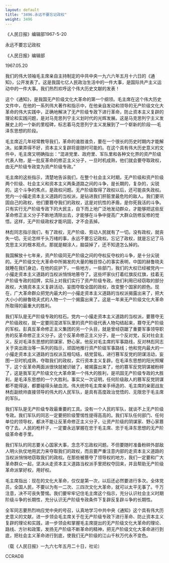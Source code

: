 ```yaml
---
layout: default
title: "3496.永远不要忘记政权"
weight: 3496
---
```


《人民日报》编辑部1967-5-20

永远不要忘记政权

《人民日报》编辑部

1967.05.20

我们的伟大领袖毛主席亲自主持制定的中共中央一九六六年五月十六日的《通知》，公开发表了。这是我国七亿人民政治生活中的一件大事，是国际共产主义运动中的一件大事。我们热烈欢呼这个伟大历史文献的发表！

这个《通知》，是我国无产阶级文化大革命的第一个纲领。毛主席在这个伟大历史文件中，在他的一系列伟大著作和指示中，在他亲自发动和领导的无产阶级文化大革命的伟大实践中，正确地解决了无产阶级专政下进行革命，防止资本主义复辟的理论和实践问题，是对马克思列宁主义划时代的光辉发展。这是马克思列宁主义发展史上的一个新的里程碑，标志着马克思列宁主义发展到了一个崭新的阶段──毛泽东思想的阶段。

毛主席近几年经常教导我们，革命的谁胜谁负，要在一个很长的历史时期内才能解决。如果弄得不好，资本主义复辟将是随时可能的。在这个具有伟大历史意义的文件中，毛主席又明确指出：“混进党里、政府里、军队里和各种文化界的资产阶级代表人物，是一批反革命的修正主义分子，一旦时机成熟，他们就会要夺取政权，由无产阶级专政变为资产阶级专政。”

毛主席的这些指示，清楚地告诉我们，在整个社会主义时期，无产阶级和资产阶级两个阶级、社会主义和资本主义两条道路之间的斗争，是长期的，复杂的，尖锐的。这个斗争的焦点，是政权问题。无产阶级取得了政权以后，还可能丧失政权。党内一小撮走资本主义道路的当权派，是钻进我们肝脏里最危险的敌人。我们要巩固自己的政权，他们要篡夺我们的政权，这是对抗性的矛盾，是你死我活的斗争。只有实行无产阶级专政下的大民主，自下而上地广泛地发动群众，才能够把这些反革命修正主义分子不断地清除出去，才能够在斗争中提高广大群众防修反修的觉悟。这样，无产阶级政权才能巩固，才不会丢掉。

林彪同志指示我们，有了政权，无产阶级、劳动人民就有了一切。没有政权，就丧失一切。无论怎样千头万绪的事，永远不要忘记政权。忘记了政权，就是忘记了马克思主义的根本观点。那就是糊涂人，脑袋掉了，还不知道怎么掉的。

我国解放十七年来，资产阶级同无产阶级之间的夺权反夺权的斗争，是十分尖锐的。无产阶级文化大革命中所揭发的大量的触目惊心的事实表明，中国的赫鲁晓夫就睡在我们身边，在他的庇护下，一些地方，一些部门，我们的大权已经被党内一小撮走资本主义道路的当权派悄悄地篡夺了。这些坏家伙打着红旗反红旗，挂着无产阶级专政的招牌，实际上对我们实行了资产阶级专政。他们利用已经窃取的部分政权，大搞资本主义复辟活动，妄图夺取全国的政权，改变整个国家的颜色。现在，广大革命群众把党内最大的一小撮走资本主义道路的当权派揭露出来了，把大大小小的赫鲁晓夫式的人物一个一个揭露出来了。这是一年来无产阶级文化大革命所取得的最重大的胜利。

我们军队是无产阶级专政的柱石。党内一小撮走资本主义道路的当权派，要篡夺无产阶级政权，就一定要同混进军队里的资产阶级代表人物勾结起来，篡夺无产阶级的军权。彭真反革命修正主义集团的另一个头目，就是曾经窃踞了重要军事领导职务的反革命修正主义分子。这个反革命修正主义分子，是一个反对党，反对社会主义，反对毛泽东思想的阴谋家、野心家。他反对毛主席的军事路线，反对林彪同志关于突出政治等一系列的指示，顽固地推行资产阶级军事路线；他和党内最大的一小撮走资本主义道路的当权派互相勾结，结党营私，进行篡军反党的阴谋活动，妄图一旦时机成熟，夺取我们的政权，实行资本主义复辟。在毛泽东思想的阳光照耀下，这个反革命两面派很快就被识破了，被揭露出来了，他的篡军反党阴谋被粉碎了，这是我军无产阶级文化大革命第一个伟大的胜利，是巩固无产阶级专政的大胜利，是毛泽东思想的一个大胜利。事实又一次证明，任何阶级敌人的篡军反党阴谋都不能得逞，都要碰得头破血流。伟大统帅毛主席亲手缔造的、毛主席的亲密战友林彪副统帅直接领导的伟大的人民军队，是具有高度政治觉悟的、无限忠于毛主席的军队。

我们军队是无产阶级专政最重要的工具。没有一个人民的军队，就谈不上无产阶级专政。我们军队的同志一定要把阶级警惕性提得高高的。我们军队任何部门、任何单位的领导权，都决不能让反革命修正主义分子，让资产阶级的阴谋家、野心家篡夺了去。人民的枪杆子，一定要永远掌握在忠于毛主席、忠于毛泽东思想的无产阶级革命者手里。

我们军队的同志要关心国家大事，念念不忘政权问题。不但要随时准备粉碎外部敌人明火执仗地用武力来夺取我们的政权，而且要严重注意内部的走资本主义道路的当权派悄悄地窃取我们的政权。在那些被篡夺了领导权的地方，我们一定要和广大革命群众一起，坚决从走资本主义道路当权派手里把权夺回来，并且帮助无产阶级革命派掌好权，用好权。

毛主席指出：现在的文化大革命，仅仅是第一次，以后还必然要进行多次。全体党员，全国人民，不要以为有一二次、三四次文化大革命，就可以太平无事了。千万注意，决不可丧失警惕。我们要牢牢记住毛主席这个指示，充分认识社会主义时期阶级斗争的长期性，充分认识无产阶级专政条件下复辟反复辟斗争的长期性。

全军同志要热烈响应党中央的号召，认真地学习中共中央《通知》这个具有伟大历史意义的文献，进一步领会毛主席关于在无产阶级专政下进行革命、防止资本主义复辟的理论和实践，进一步领会和掌握毛主席提出的无产阶级文化大革命的理论、路线、方针和政策，发扬无产阶级不断革命的精神，把无产阶级文化大革命进行到底，把社会主义革命进行到底，使我们无产阶级的江山千秋万代永不变色。

（载《人民日报》一九六七年五月二十日，社论）

CCRADB

